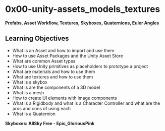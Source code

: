 # 0x00-unity-assets_models_textures

**Prefabs, Asset Workflow, Textures, Skyboxes, Quaternions, Euler Angles**


## Learning Objectives

* What is an Asset and how to import and use them
* How to use Asset Packages and the Unity Asset Store
* What are common Asset types
* How to use Unity primitives as placeholders to prototype a project
* What are materials and how to use them
* What are textures and how to use them
* What is a skybox
* What is are the components of a 3D model
* What is a mesh
* How to create UI elements with image components
* What is a Rigidbody and what is a Character Controller and what are the pros and cons of using each
* What is a Quaternion


**Skyboxes: AllSky Free - Epic_GloriousPink**
